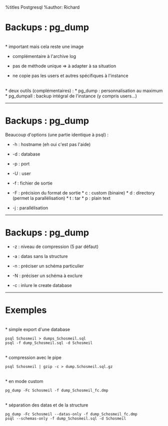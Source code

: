 %titles Postgresql
%author: Richard


# Backups : pg_dump


<br>
* important mais cela reste une image

* complémentaire à l'archive log

* pas de méthode unique => à adapter à sa situation

* ne copie pas les users et autres spécifiques à l'instance

<br>
* deux outils (complémentaires) :
			* pg_dump : personnalisation au maximum
			* pg_dumpall : backup intégral de l'instance (y compris users...)

--------------------------------------------------------

# Backups : pg_dump

Beaucoup d'options (une partie identique à psql) :
	
* -h : hostname (eh oui c'est pas l'aide)

* -d : database

* -p : port

* -U : user

* -f : fichier de sortie

* -F : précision du format de sortie
				* c : custom (binaire)
				* d : directory (permet la parallélisation)
				* t : tar
				* p : plain text

* -j : parallélisation


----------------------------------------------------------

# Backups : pg_dump



* -z : niveau de compression (5 par défaut)


* -a : datas sans la structure


* -n : préciser un schéma particulier


* -N : préciser un schéma à exclure


* -c : inlure le create database

----------------------------------------------------------

# Exemples


<br>
* simple export d'une database

```
psql Schosmeil > dumps_Schosmeil.sql
psql -f dump_Schosmeil.sql -d Schosmeil
```

<br>
* compression avec le pipe

```
psql Schosmeil | gzip -c > dump.Schosmeil.sql.gz
```

<br>
* en mode custom

```
pg_dump -Fc Schosmeil -f dump_Schosmeil_fc.dmp
```

<br>
* séparation des datas et de la structure

```
pg_dump -Fc Schosmeil --datas-only -f dump_Schosmeil_fc.dmp
psql --schemas-only -f dump_Schosmeil.sql -d Schosmeil
```

